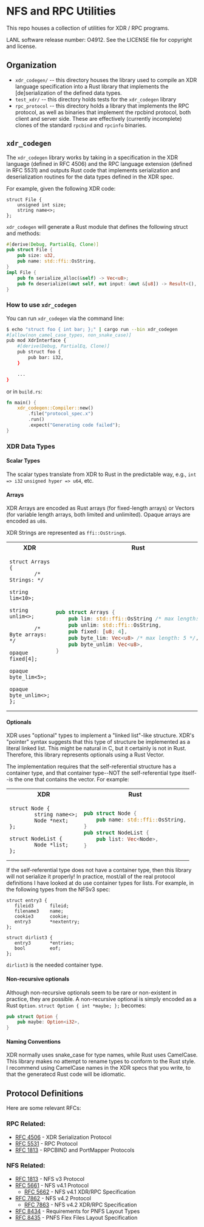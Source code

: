 # NFS and RPC Utilities

This repo houses a collection of utilities for XDR / RPC programs.

LANL software release number: O4912. See the LICENSE file for copyright and license.

## Organization

- `xdr_codegen/` -- this directory houses the library used to compile an XDR language specification
  into a Rust library that implements the [de]serialization of the defined data types.
- `test_xdr/` -- this directory holds tests for the `xdr_codegen` library
- `rpc_protocol` -- this directory holds a library that implements the RPC protocol, as well as
  binaries that implement the rpcbind protocol, both client and server side. These are effectively
  (currently incomplete) clones of the standard `rpcbind` and `rpcinfo` binaries.

## `xdr_codegen`

The `xdr_codegen` library works by taking in a specification in the XDR language (defined in RFC 4506)
and the RPC language extension (defined in RFC 5531) and outputs Rust code that implements
serialization and deserialization routines for the data types defined in the XDR spec.

For example, given the following XDR code:
```xdr
struct File {
    unsigned int size;
    string name<>;
};
```

`xdr_codegen` will generate a Rust module that defines the following struct and methods:

```Rust
#[derive(Debug, PartialEq, Clone)]
pub struct File {
    pub size: u32,
    pub name: std::ffi::OsString,
}
impl File {
    pub fn serialize_alloc(&self) -> Vec<u8>;
    pub fn deserialize(&mut self, mut input: &mut &[u8]) -> Result<(), helpers::DeserializeError>;
}
```

### How to use `xdr_codegen`

You can run `xdr_codegen` via the command line:
```bash
$ echo "struct foo { int bar; };" | cargo run --bin xdr_codegen
#[allow(non_camel_case_types, non_snake_case)]
pub mod XdrInterface {
    #[derive(Debug, PartialEq, Clone)]
    pub struct foo {
        pub bar: i32,
    }

    ...
}
```

or in `build.rs`:
```Rust
fn main() {
    xdr_codegen::Compiler::new()
        .file("protocol_spec.x")
        .run()
        .expect("Generating code failed");
}
```

### XDR Data Types

#### Scalar Types

The scalar types translate from XDR to Rust in the predictable way, e.g., `int => i32`
`unsigned hyper => u64`, etc.

#### Arrays

XDR Arrays are encoded as Rust arrays (for fixed-length arrays) or Vectors (for variable length
arrays, both limited and unlimited). Opaque arrays are encoded as `u8`s.

XDR Strings are represented as `ffi::OsString`s.

<table>
<tr>
<th>XDR</th>
<th>Rust</th>
</tr>
<tr>
<td>

```XDR
struct Arrays {
        /* Strings: */
        string lim<10>;
        string unlim<>;

        /* Byte arrays: */
        opaque fixed[4];
        opaque byte_lim<5>;
        opaque byte_unlim<>;
};
```

</td>
<td>

```Rust
pub struct Arrays {
    pub lim: std::ffi::OsString /* max length: 10 */,
    pub unlim: std::ffi::OsString,
    pub fixed: [u8; 4],
    pub byte_lim: Vec<u8> /* max length: 5 */,
    pub byte_unlim: Vec<u8>,
}
```

</td>
</tr>
</table>

#### Optionals

XDR uses "optional" types to implement a "linked list"-like structure. XDR's "pointer" syntax suggests
that this type of structure be implemented as a literal linked list. This might be natural in C, but
it certainly is not in Rust. Therefore, this library represents optionals using a Rust Vector.

The implementation requires that the self-referential structure has a container type, and that container
type--NOT the self-referential type itself--is the one that contains the vector. For example:

<table>
<tr>
<th>XDR</th>
<th>Rust</th>
</tr>
<tr>
<td>

```XDR
struct Node {
        string name<>;
        Node *next;
};

struct NodeList {
        Node *list;
};
```

</td>
<td>

```Rust
pub struct Node {
    pub name: std::ffi::OsString,
}
pub struct NodeList {
    pub list: Vec<Node>,
}
```

</td>
</tr>
</table>

If the self-referential type does not have a container type, then this library will not serialize it
properly! In practice, most/all of the real protocol definitions I have looked at do use container
types for lists. For example, in the following types from the NFSv3 spec:

```XDR
struct entry3 {
   fileid3      fileid;
   filename3    name;
   cookie3      cookie;
   entry3       *nextentry;
};

struct dirlist3 {
   entry3       *entries;
   bool         eof;
};
```
`dirlist3` is the needed container type.

#### Non-recursive optionals

Although non-recursive optionals seem to be rare or non-existent in practice, they are possible. A
non-recursive optional is simply encoded as a Rust `Option`. `struct Option { int *maybe; };` becomes:
```Rust
pub struct Option {
    pub maybe: Option<i32>,
}
```

#### Naming Conventions

XDR normally uses snake_case for type names, while Rust uses CamelCase. This library makes no
attempt to rename types to conform to the Rust style. I recommend using CamelCase names in the
XDR specs that you write, to that the generatecd Rust code will be idiomatic.


## Protocol Definitions

Here are some relevant RFCs:

### RPC Related:
- [RFC 4506](https://datatracker.ietf.org/doc/html/rfc4506) - XDR Serialization Protocol
- [RFC 5531](https://datatracker.ietf.org/doc/html/rfc5531) - RPC Protocol
- [RFC 1813](https://datatracker.ietf.org/doc/html/rfc1833) - RPCBIND and PortMapper Protocols

### NFS Related:
- [RFC 1813](https://datatracker.ietf.org/doc/html/rfc1813) - NFS v3 Protocol
- [RFC 5661](https://datatracker.ietf.org/doc/html/rfc5661) - NFS v4.1 Protocol
  - [RFC 5662](https://datatracker.ietf.org/doc/html/rfc5662) - NFS v4.1 XDR/RPC Specification
- [RFC 7862](https://datatracker.ietf.org/doc/html/rfc7862)  - NFS v4.2 Protocol
  - [RFC 7863](https://datatracker.ietf.org/doc/html/rfc7863) - NFS v4.2 XDR/RPC Specification
- [RFC 8434](https://datatracker.ietf.org/doc/html/rfc8434) - Requirements for PNFS Layout Types
- [RFC 8435](https://datatracker.ietf.org/doc/html/rfc8435) - PNFS Flex Files Layout Specification
